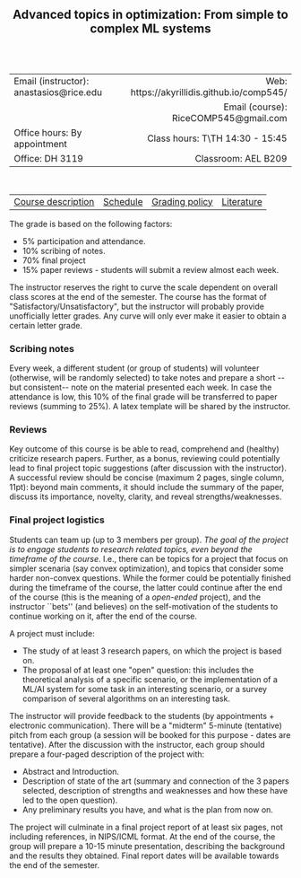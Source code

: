 <h2 align="center"><b> Advanced topics in optimization: From simple to complex ML systems</b> </h2>

<br>
<br>

<table style="width:100%">  
  <tr>
    <td>Email (instructor): anastasios@rice.edu</td>
    <td align="right">Web: https://akyrillidis.github.io/comp545/</td> 
  </tr>
  <tr>
    <td> </td>
    <td align="right">Email (course): RiceCOMP545@gmail.com</td> 
  </tr>
  <tr>
    <td>Office hours: By appointment </td>
    <td align="right">Class hours: T\TH 14:30 - 15:45</td> 
  </tr>
  <tr>
    <td>Office: DH 3119</td>
    <td align="right">Classroom: AEL B209 </td> 
  </tr>
</table>

<br>

<table style="width:100%">  
  <tr> 
    <td align="left"><a href="http://akyrillidis.github.io/comp545/">Course description</a></td>
    <td align="left"><a href="http://akyrillidis.github.io/comp545/schedule.html">Schedule</a></td> 
    <td align="left"><a href="http://akyrillidis.github.io/comp545/grading.html">Grading policy</a></td> 
    <td align="left"><a href="http://akyrillidis.github.io/comp545/literature.html">Literature</a></td> 
  </tr>
</table>

The grade is based on the following factors: 

- 5% participation and attendance.
- 10% scribing of notes.
- 70% final project
- 15% paper reviews - students will submit a review almost each week. 

The instructor reserves the right to curve the scale dependent on overall class scores at the end of the semester. 
The course has the format of "Satisfactory/Unsatisfactory", but the instructor will probably provide unofficially letter grades.
Any curve will only ever make it easier to obtain a certain letter grade.

### Scribing notes
Every week, a different student (or group of students) will volunteer (otherwise, will be randomly selected) to take notes and prepare a short --but consistent-- note on the material presented each week.
In case the attendance is low, this 10% of the final grade will be transferred to paper reviews (summing to 25%).
A latex template will be shared by the instructor.

### Reviews
Key outcome of this course is be able to read, comprehend and (healthy) criticize research papers. Further, as a bonus, reviewing could potentially lead to final project topic suggestions (after discussion with the instructor).
A successful review should be concise (maximum 2 pages, single column, 11pt): beyond main comments, it should include the summary of the paper, discuss its importance, novelty, clarity, and reveal strengths/weaknesses.

### Final project logistics

Students can team up (up to 3 members per group). 
_The goal of the project is to engage students to research related topics, even beyond the timeframe of the course_. 
I.e., there can be topics for a project that focus on simpler scenaria (say convex optimization), and topics that consider some harder non-convex questions. 
While the former could be potentially finished during the timeframe of the course, the latter could continue after the end of the course (this is the meaning of a _open-ended_ project), and the instructor ``bets'' (and believes) on the self-motivation of the students to continue working on it, after the end of the course.

A project must include: 

- The study of at least 3 research papers, on which the project is based on. 
- The proposal of at least one "open" question: this includes the theoretical analysis of a specific scenario, or the implementation of a ML/AI system for some task in an interesting scenario, or a survey comparison of several algorithms on an interesting task.

The instructor will provide feedback to the students (by appointments + electronic communication).
There will be a "midterm" 5-minute (tentative) pitch from each group (a session will be booked for this purpose - dates are tentative).
After the discussion with the instructor, each group should prepare a four-paged description of the project with: 

- Abstract and Introduction. 
- Description of state of the art (summary and connection of the 3 papers selected, description of strengths and weaknesses and how these have led to the open question). 
- Any preliminary results you have, and what is the plan from now on. 

The project will culminate in a final project report of at least six pages, not including references, in NIPS/ICML format. 
At the end of the course, the group will prepare a 10-15 minute presentation, describing the background and the results they obtained.
Final report dates will be available towards the end of the semester.
